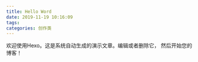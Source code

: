 ```yaml
---
title: Hello Word
date: 2019-11-19 10:16:09
tags: 
categories: 创作类
---
```


欢迎使用Hexo。这是系统自动生成的演示文章。编辑或者删除它，  然后开始您的博客！

